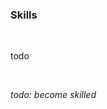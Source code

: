 <!-- no index -->

### Skills

<br>

todo

<br>

*todo: become skilled*
<!-- LAST EDITED 1700195799 LAST EDITED-->